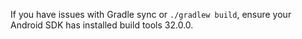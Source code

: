 If you have issues with Gradle sync or `./gradlew build`, ensure your Android SDK has installed
build tools 32.0.0.